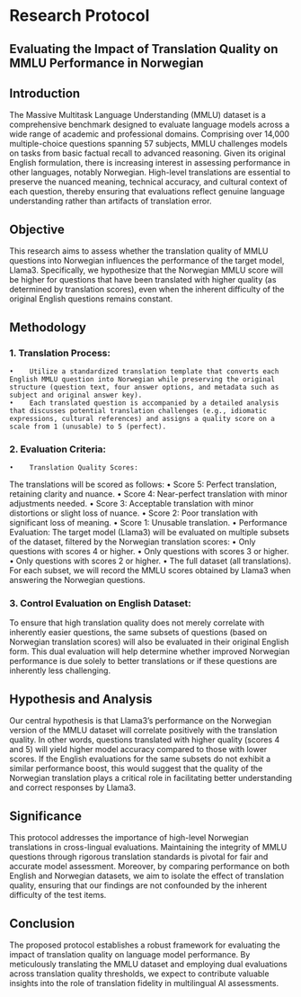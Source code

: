 # Research Protocol
## Evaluating the Impact of Translation Quality on MMLU Performance in Norwegian

## Introduction
The Massive Multitask Language Understanding (MMLU) dataset is a comprehensive benchmark designed to evaluate language models across a wide range of academic and professional domains. Comprising over 14,000 multiple-choice questions spanning 57 subjects, MMLU challenges models on tasks from basic factual recall to advanced reasoning. Given its original English formulation, there is increasing interest in assessing performance in other languages, notably Norwegian. High-level translations are essential to preserve the nuanced meaning, technical accuracy, and cultural context of each question, thereby ensuring that evaluations reflect genuine language understanding rather than artifacts of translation error.

## Objective
This research aims to assess whether the translation quality of MMLU questions into Norwegian influences the performance of the target model, Llama3. Specifically, we hypothesize that the Norwegian MMLU score will be higher for questions that have been translated with higher quality (as determined by translation scores), even when the inherent difficulty of the original English questions remains constant.

## Methodology
###    1.    Translation Process:
    •    Utilize a standardized translation template that converts each English MMLU question into Norwegian while preserving the original structure (question text, four answer options, and metadata such as subject and original answer key).
    •    Each translated question is accompanied by a detailed analysis that discusses potential translation challenges (e.g., idiomatic expressions, cultural references) and assigns a quality score on a scale from 1 (unusable) to 5 (perfect).
###    2.    Evaluation Criteria:
    •    Translation Quality Scores:
The translations will be scored as follows:
    •    Score 5: Perfect translation, retaining clarity and nuance.
    •    Score 4: Near-perfect translation with minor adjustments needed.
    •    Score 3: Acceptable translation with minor distortions or slight loss of nuance.
    •    Score 2: Poor translation with significant loss of meaning.
    •    Score 1: Unusable translation.
    •    Performance Evaluation:
The target model (Llama3) will be evaluated on multiple subsets of the dataset, filtered by the Norwegian translation scores:
    •    Only questions with scores 4 or higher.
    •    Only questions with scores 3 or higher.
    •    Only questions with scores 2 or higher.
    •    The full dataset (all translations).
For each subset, we will record the MMLU scores obtained by Llama3 when answering the Norwegian questions.
###    3.    Control Evaluation on English Dataset:
To ensure that high translation quality does not merely correlate with inherently easier questions, the same subsets of questions (based on Norwegian translation scores) will also be evaluated in their original English form. This dual evaluation will help determine whether improved Norwegian performance is due solely to better translations or if these questions are inherently less challenging.

## Hypothesis and Analysis
Our central hypothesis is that Llama3’s performance on the Norwegian version of the MMLU dataset will correlate positively with the translation quality. In other words, questions translated with higher quality (scores 4 and 5) will yield higher model accuracy compared to those with lower scores. If the English evaluations for the same subsets do not exhibit a similar performance boost, this would suggest that the quality of the Norwegian translation plays a critical role in facilitating better understanding and correct responses by Llama3.

## Significance
This protocol addresses the importance of high-level Norwegian translations in cross-lingual evaluations. Maintaining the integrity of MMLU questions through rigorous translation standards is pivotal for fair and accurate model assessment. Moreover, by comparing performance on both English and Norwegian datasets, we aim to isolate the effect of translation quality, ensuring that our findings are not confounded by the inherent difficulty of the test items.

## Conclusion
The proposed protocol establishes a robust framework for evaluating the impact of translation quality on language model performance. By meticulously translating the MMLU dataset and employing dual evaluations across translation quality thresholds, we expect to contribute valuable insights into the role of translation fidelity in multilingual AI assessments.

